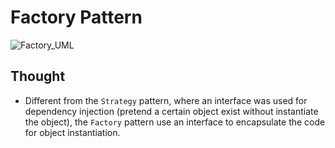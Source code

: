 # Factory Pattern

![Factory_UML](http://www.plantuml.com/plantuml/proxy?cache=no&src=https://raw.githubusercontent.com/anyangml/design_patterns/main/Factory/uml.txt)


## Thought 
- Different from the `Strategy` pattern, where an interface was used for dependency injection (pretend a certain object exist without instantiate the object), the `Factory` pattern use an interface to encapsulate the code for object instantiation.